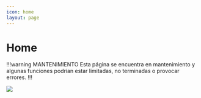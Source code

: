 ```yaml
---
icon: home
layout: page
---
```


# Home

!!!warning MANTENIMIENTO
Esta página se encuentra en mantenimiento y algunas funciones podrían estar limitadas, no terminadas o provocar errores.
!!!

![](https://i.imgur.com/B1K20BP.png#only-dark)